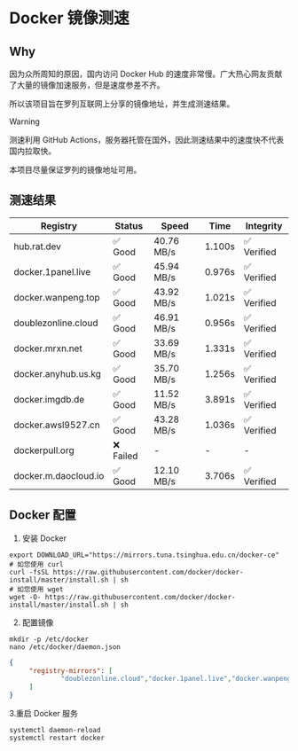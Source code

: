 # Docker 镜像测速

## Why

因为众所周知的原因，国内访问 Docker Hub 的速度非常慢。广大热心网友贡献了大量的镜像加速服务，但是速度参差不齐。


所以该项目旨在罗列互联网上分享的镜像地址，并生成测速结果。

> [!WARNING]
> 测速利用 GitHub Actions，服务器托管在国外，因此测速结果中的速度快不代表国内拉取快。
>

本项目尽量保证罗列的镜像地址可用。

## 测速结果

| Registry | Status | Speed | Time | Integrity |
|----------|--------|-------|------|-----------|
| hub.rat.dev | ✅ Good | 40.76 MB/s | 1.100s | ✅ Verified |
| docker.1panel.live | ✅ Good | 45.94 MB/s | 0.976s | ✅ Verified |
| docker.wanpeng.top | ✅ Good | 43.92 MB/s | 1.021s | ✅ Verified |
| doublezonline.cloud | ✅ Good | 46.91 MB/s | 0.956s | ✅ Verified |
| docker.mrxn.net | ✅ Good | 33.69 MB/s | 1.331s | ✅ Verified |
| docker.anyhub.us.kg | ✅ Good | 35.70 MB/s | 1.256s | ✅ Verified |
| docker.imgdb.de | ✅ Good | 11.52 MB/s | 3.891s | ✅ Verified |
| docker.awsl9527.cn | ✅ Good | 43.28 MB/s | 1.036s | ✅ Verified |
| dockerpull.org | ❌ Failed | - | - | - |
| docker.m.daocloud.io | ✅ Good | 12.10 MB/s | 3.706s | ✅ Verified |

## Docker 配置

1. 安装 Docker
```shell
export DOWNLOAD_URL="https://mirrors.tuna.tsinghua.edu.cn/docker-ce"
# 如您使用 curl
curl -fsSL https://raw.githubusercontent.com/docker/docker-install/master/install.sh | sh
# 如您使用 wget
wget -O- https://raw.githubusercontent.com/docker/docker-install/master/install.sh | sh
```

2. 配置镜像

```shell
mkdir -p /etc/docker
nano /etc/docker/daemon.json
```

```json
{
     "registry-mirrors": [
             "doublezonline.cloud","docker.1panel.live","docker.wanpeng.top"
     ]
}
```

 3.重启 Docker 服务
```shell
systemctl daemon-reload
systemctl restart docker
```
